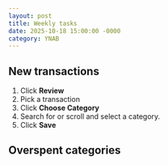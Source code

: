 ```yaml
---
layout: post
title: Weekly tasks
date: 2025-10-18 15:00:00 -0000
category: YNAB
---
```


## New transactions

1. Click **Review**
2. Pick a transaction
3. Click **Choose Category**
4. Search for or scroll and select a category.
5. Click **Save** 

## Overspent categories
